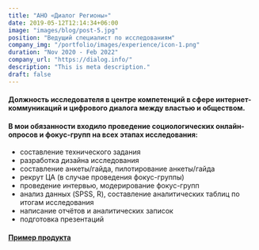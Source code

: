 ```yaml
---
title: "АНО «Диалог Регионы»"
date: 2019-05-12T12:14:34+06:00
image: "images/blog/post-5.jpg"
position: "Ведущий специалист по исследованиям"
company_img: "/portfolio/images/experience/icon-1.png"
duration: "Nov 2020 - Feb 2022"
company_url: "https://dialog.info/"
description: "This is meta description."
draft: false
---
```


#### Должность исследователя в центре компетенций в сфере интернет-коммуникаций и цифрового диалога между властью и обществом.

#### В мои обязанности входило проведение социологических онлайн-опросов и фокус-групп на всех этапах исследования:

- составление технического задания
- разработка дизайна исследования
- составление анкеты/гайда, пилотирование анкеты/гайда
- рекрут ЦА (в случае проведения фокус-группы)
- проведение интервью, модерирование фокус-групп
- анализ данных (SPSS, R), составление аналитических таблиц по итогам исследования
- написание отчётов и аналитических записок
- подготовка презентаций

#### [Пример продукта](https://center-game.com/course-platform")